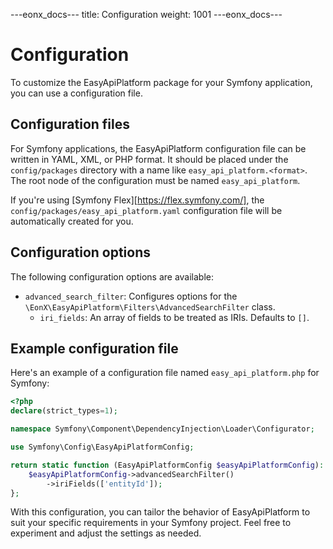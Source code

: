 ---eonx_docs---
title: Configuration
weight: 1001
---eonx_docs---

# Configuration

To customize the EasyApiPlatform package for your Symfony application, you can use a configuration file.

## Configuration files

For Symfony applications, the EasyApiPlatform configuration file can be written in YAML, XML, or PHP format. It should be placed under the `config/packages` directory with a name like `easy_api_platform.<format>`. The root node of the configuration must be named `easy_api_platform`.

If you're using [Symfony Flex][https://flex.symfony.com/], the `config/packages/easy_api_platform.yaml` configuration file will be automatically created for you.

## Configuration options

The following configuration options are available:

- `advanced_search_filter`: Configures options for the `\EonX\EasyApiPlatform\Filters\AdvancedSearchFilter` class.
    - `iri_fields`: An array of fields to be treated as IRIs. Defaults to `[]`.

## Example configuration file

Here's an example of a configuration file named `easy_api_platform.php` for Symfony:

```php
<?php
declare(strict_types=1);

namespace Symfony\Component\DependencyInjection\Loader\Configurator;

use Symfony\Config\EasyApiPlatformConfig;

return static function (EasyApiPlatformConfig $easyApiPlatformConfig): void {
    $easyApiPlatformConfig->advancedSearchFilter()
        ->iriFields(['entityId']);
};
```

With this configuration, you can tailor the behavior of EasyApiPlatform to suit your specific requirements in your Symfony project. Feel free to experiment and adjust the settings as needed.
